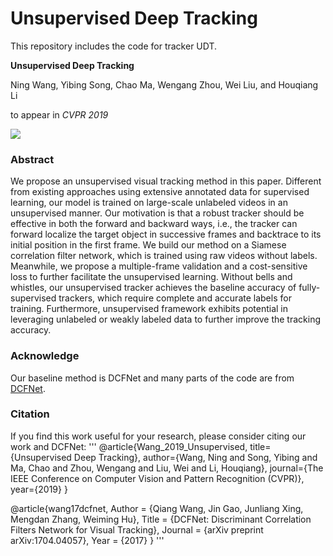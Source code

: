 # Unsupervised Deep Tracking
This repository includes the code for tracker UDT.

**Unsupervised Deep Tracking**

Ning Wang, Yibing Song, Chao Ma, Wengang Zhou, Wei Liu, and Houqiang Li 

to appear in *CVPR 2019*

![](../master/UDT.png)

### Abstract
We propose an unsupervised visual tracking method in this paper. Different from existing approaches using extensive annotated data for supervised learning, our model is trained on large-scale unlabeled videos in an unsupervised manner. Our motivation is that a robust tracker should be effective in both the forward and backward ways, i.e., the tracker can forward localize the target object in successive frames and backtrace to its initial position in the first frame. We build our method on a Siamese correlation filter network, which is trained using raw videos without labels. Meanwhile, we propose a multiple-frame validation and a cost-sensitive loss to further facilitate the unsupervised learning. Without bells and whistles, our unsupervised tracker achieves the baseline accuracy of fully-supervised trackers, which require complete and accurate labels for training. Furthermore, unsupervised framework exhibits potential in leveraging unlabeled or weakly labeled data to further improve the tracking accuracy.

### Acknowledge
Our baseline method is DCFNet and many parts of the code are from [DCFNet](https://github.com/foolwood/DCFNet).

### Citation
If you find this work useful for your research, please consider citing our work and DCFNet:
'''
@article{Wang_2019_Unsupervised,
    title={Unsupervised Deep Tracking},
    author={Wang, Ning and Song, Yibing and Ma, Chao and Zhou, Wengang and Liu, Wei and Li, Houqiang},
    journal={The IEEE Conference on Computer Vision and Pattern Recognition (CVPR)},
    year={2019}
}

@article{wang17dcfnet,
    Author = {Qiang Wang, Jin Gao, Junliang Xing, Mengdan Zhang, Weiming Hu},
    Title = {DCFNet: Discriminant Correlation Filters Network for Visual Tracking},
    Journal = {arXiv preprint arXiv:1704.04057},
    Year = {2017}
}
'''

